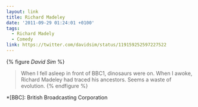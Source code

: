 ```yaml
---
layout: link
title: Richard Madeley
date: '2011-09-29 01:24:01 +0100'
tags:
  - Richard Madely
  - Comedy
link: https://twitter.com/davidsim/status/119159252597227522
---
```

{% figure <cite>David Sim</cite> %}
> When I fell asleep in front of BBC1, dinosaurs were on. When I awoke, Richard Madeley had traced his ancestors. Seems a waste of evolution.
{% endfigure %}

*[BBC]: British Broadcasting Corporation